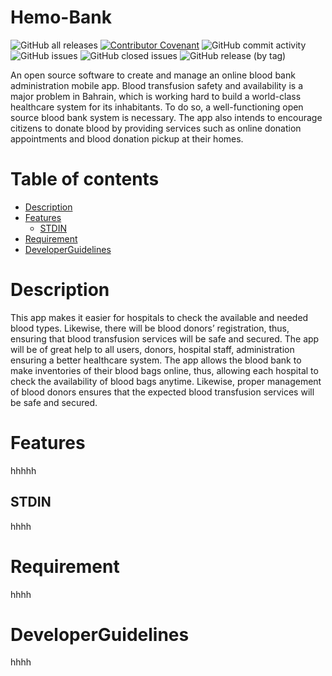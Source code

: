 # Hemo-Bank

![GitHub all releases](https://img.shields.io/github/downloads/FaizaFaisal/Hemo-Bank/total?color=Blue&label=Downloads)
[![Contributor Covenant](https://img.shields.io/badge/Contributor%20Covenant-2.1-4baaaa.svg)](code_of_conduct.md)
![GitHub commit activity](https://img.shields.io/github/commit-activity/m/FaizaFaisal/Hemo-Bank)
![GitHub issues](https://img.shields.io/github/issues-raw/FaizaFaisal/Hemo-Bank)
![GitHub closed issues](https://img.shields.io/github/issues-closed/FaizaFaisal/Hemo-Bank)
![GitHub release (by tag)](https://img.shields.io/github/downloads/FaizaFaisal/Hemo-Bank/v1.0.0/total)

An open source software to create and manage an online blood bank administration mobile app. Blood transfusion safety and availability is a major problem in Bahrain, which is working hard to build a world-class healthcare system for its inhabitants. To do so, a well-functioning open source blood bank system is necessary. The app also intends to encourage citizens to donate blood by providing services such as online donation appointments and blood donation pickup at their homes.




Table of contents
=================

<!--ts-->
   * [Description](#description)
   * [Features](#feature)
      * [STDIN](#stdin)
   * [Requirement](#requirement)
   * [DeveloperGuidelines](#developerGuidelines)
   
<!--te-->


Description
============

This app makes it easier for hospitals to check the available and needed blood types. Likewise, there will be blood donors’ registration, thus, ensuring that blood transfusion services will be safe and secured. The app will be of great help to all users, donors, hospital staff, administration ensuring a better healthcare system. The app allows the blood bank to make inventories of their blood bags online, thus, allowing each hospital to check the availability of blood bags anytime. Likewise, proper management of blood donors ensures that the expected blood transfusion services will be safe and secured.


Features
=====
hhhhh


STDIN
-----
hhhh

Requirement
============
hhhh

DeveloperGuidelines
============
hhhh





